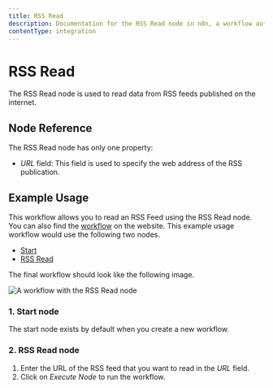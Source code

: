 ```yaml
---
title: RSS Read
description: Documentation for the RSS Read node in n8n, a workflow automation platform. Includes guidance on usage, and links to examples.
contentType: integration
---
```


# RSS Read

The RSS Read node is used to read data from RSS feeds published on the internet.

## Node Reference

The RSS Read node has only one property:

- *URL* field: This field is used to specify the web address of the RSS publication.

## Example Usage

This workflow allows you to read an RSS Feed using the RSS Read node. You can also find the [workflow](https://n8n.io/workflows/583) on the website. This example usage workflow would use the following two nodes.
- [Start](/integrations/builtin/core-nodes/n8n-nodes-base.start/)
- [RSS Read]()


The final workflow should look like the following image.

![A workflow with the RSS Read node](/_images/integrations/builtin/core-nodes/rssfeedread/workflow.png)

### 1. Start node

The start node exists by default when you create a new workflow.

### 2. RSS Read node

1. Enter the URL of the RSS feed that you want to read in the *URL* field.
2. Click on *Execute Node* to run the workflow.





